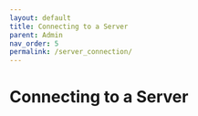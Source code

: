 ```yaml
---
layout: default
title: Connecting to a Server
parent: Admin
nav_order: 5
permalink: /server_connection/
---
```


# Connecting to a Server

